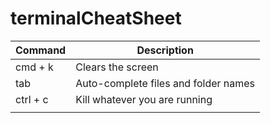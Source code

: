 # terminalCheatSheet

|Command|Description|
| --- | --- |
|cmd + k|Clears the screen|
|tab|Auto-complete files and folder names|
|ctrl + c|Kill whatever you are running|
|||
